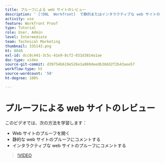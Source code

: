 ```yaml
---
title: プルーフによる web サイトのレビュー
description: ' [!DNL  Workfront]  で静的またはインタラクティブな web サイトのプルーフを開き、コメントする方法について説明します。'
activity: use
feature: Workfront Proof
type: Tutorial
role: User, Admin
level: Intermediate
team: Technical Marketing
thumbnail: 335143.png
kt: 8846
exl-id: dcc8c441-3c5c-41e9-8cf2-031d3814a1ae
doc-type: video
source-git-commit: d39754b619e526e1a869deedb38dd2f2b43aee57
workflow-type: ht
source-wordcount: '50'
ht-degree: 100%

---
```


# プルーフによる web サイトのレビュー

このビデオでは、次の方法を学習します：

* Web サイトのプルーフを開く
* 静的な web サイトのプルーフにコメントする
* インタラクティブな web サイトのプルーフにコメントする

>[!VIDEO](https://video.tv.adobe.com/v/335143/?quality=12)

<!--
## Learn more
* Review an interactive proof
* Review a static proof
-->
